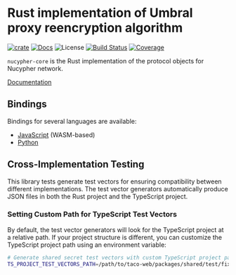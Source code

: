 # Rust implementation of Umbral proxy reencryption algorithm

[![crate][crate-image]][crate-link]
[![Docs][docs-image]][docs-link]
![License][license-image]
[![Build Status][build-image]][build-link]
[![Coverage][coverage-image]][coverage-link]

`nucypher-core` is the Rust implementation of the protocol objects for Nucypher network.

[Documentation][docs-link]

## Bindings

Bindings for several languages are available:

* [JavaScript](https://github.com/nucypher/nucypher-core/tree/main/nucypher-core-wasm) (WASM-based)
* [Python](https://github.com/nucypher/nucypher-core/tree/main/nucypher-core-python)

## Cross-Implementation Testing

This library tests generate test vectors for ensuring compatibility between different implementations. The test vector generators automatically produce JSON files in both the Rust project and the TypeScript project.

### Setting Custom Path for TypeScript Test Vectors

By default, the test vector generators will look for the TypeScript project at a relative path. If your project structure is different, you can customize the TypeScript project path using an environment variable:

```bash
# Generate shared secret test vectors with custom TypeScript project path
TS_PROJECT_TEST_VECTORS_PATH=/path/to/taco-web/packages/shared/test/fixtures/ cargo test -p nucypher-core --test generate_shared_secret_vectors
```

[crate-image]: https://img.shields.io/crates/v/nucypher-core.svg
[crate-link]: https://crates.io/crates/nucypher-core
[docs-image]: https://docs.rs/nucypher-core/badge.svg
[docs-link]: https://docs.rs/nucypher-core/
[license-image]: https://img.shields.io/crates/l/nucypher-core
[build-image]: https://github.com/nucypher/nucypher-core/workflows/nucypher-core/badge.svg?branch=main&event=push
[build-link]: https://github.com/nucypher/nucypher-core/actions?query=workflow%3Anucypher-core
[coverage-image]: https://codecov.io/gh/nucypher/nucypher-core/branch/main/graph/badge.svg
[coverage-link]: https://codecov.io/gh/nucypher/nucypher-core
